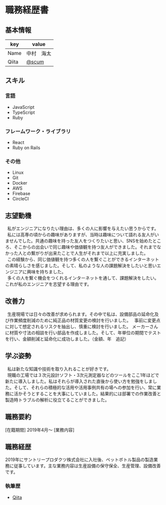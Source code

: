 # 職務経歴書

## 基本情報

|key|value|
|---|-----|
|Name|中村　海太|
|Qiita|[@scum](https://qiita.com/scum)|

## スキル
### 言語

- JavaScript
- TypeScript
- Ruby

### フレームワーク・ライブラリ

- React
- Ruby on Rails

### その他

- Linux
- Git
- Docker
- AWS
- Firebase
- CircleCI

## 志望動機
&ensp;私がエンジニアになりたい理由は、多くの人に影響を与えたい思うからです。  
&ensp;私には高専の頃からの趣味がありますが、当時は趣味について語れる友人がいませんでした。共通の趣味を持った友人をつくりたいと思い、SNSを始めたところ、そこからの出会いで同じ趣味や価値観を持つ友人ができました。それまでなかった人との繋がりが出来たことで人生がそれまで以上に充実しました。  
&ensp;この経験から、同じ価値観を持つ多くの人を繋ぐことができるインターネットの素晴らしさを感じました。そして、私のような人の課題解決をしたいと思いエンジニアに興味を持ちました。  
&ensp;多くの人を繋ぐ機会をつくれるインターネットを通して、課題解決をしたい。これが私のエンジニアを志望する理由です。

## 改善力
&ensp;生産現場では日々の改善が求められます。その中で私は、設備部品の延命化及び作業頻度削減のために純正品の材質変更の検討を行いました。
&ensp;事前に変更点に対して想定されるリスクを抽出し、慎重に検討を行いました。
メーカーさんに材質や寸法の相談を行い部品を作成しました。そして、年単位の期間でテストを行い、金額削減と延命化に成功しました。（金額、年　追記）

## 学ぶ姿勢
&ensp;私は新たな知識や技術を取り入れることが好きです。  
&ensp;現職の工場では３次元設計ソフト・3次元測定器などのツールをここ1年ほどで新たに導入しました。私はそれらが導入された直後から使い方を勉強をしました。そして、それらの積極的な活用や活用事例共有の場への参加を行い、常に業務に活かそうとすることを大事にしていました。結果的には部署での作業改善と製造時トラブルの解析に役立てることができました。

<!-- ## やったことはないが興味があるもの -->

## 職務要約
[在籍期間]
2019年4月〜
[業務内容]

## 職務経歴
2019年にサントリープロダクツ株式会社に入社後、ペットボトル製品の製造業務に従事しています。主な業務内容は生産設備の保守保全、生産管理、設備改善です。

<!-- ### 2019/04 - 現在 : サントリープロダクツ株式会社 -->

<!-- 職務: 製造オペレーター -->

<!-- #### 職務内容の名前 -->

<!-- - ペットボトル製品 -->

### 執筆歴
* [Qiita](https://qiita.com/scum/items/b62a3c2e939e536de867)
